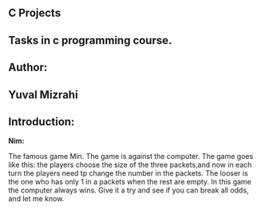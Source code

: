 **C Projects**
----------
Tasks in c programming course.
----------
**Author:**
-------
Yuval Mizrahi
----------
**Introduction:**
-------
**Nim:**

The famous game Min.
The game is against the computer.
The game goes like this: the players choose the size of the three packets,and now in each turn the players need tp change the number in the packets.
The looser is the one who has only 1 in a packets when the rest are empty.
In this game the computer always wins.
Give it a try and see if you can break all odds, and let me know.
